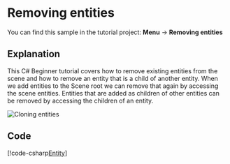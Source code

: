 # Removing entities
You can find this sample in the tutorial project: **Menu** &rarr; **Removing entities** 

## Explanation
This C# Beginner tutorial covers how to remove existing entities from the scene and how to remove an entity that is a child of another entity. When we add entities to the Scene root we can remove that again by accessing the  scene entities. Entities that are added as children of other entities can be removed by accessing the children of an entity. 

![Cloning entities](media/removing-entity.png)

## Code
[!code-csharp[Entity](..\..\..\..\stride\samples\Tutorials\CSharpBeginner\CSharpBeginner\CSharpBeginner.Game\Code\RemoveEntitiesDemo.cs)]
